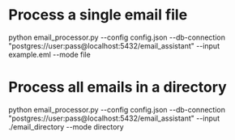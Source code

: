 
# Process a single email file
python email_processor.py --config config.json --db-connection "postgres://user:pass@localhost:5432/email_assistant" --input example.eml --mode file

# Process all emails in a directory
python email_processor.py --config config.json --db-connection "postgres://user:pass@localhost:5432/email_assistant" --input ./email_directory --mode directory
